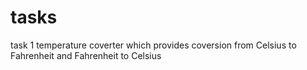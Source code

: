 # tasks
task 1 temperature coverter 
which provides coversion from Celsius to Fahrenheit
and Fahrenheit to Celsius
